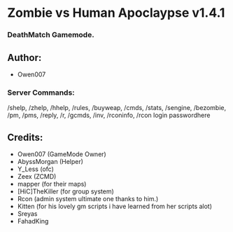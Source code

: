 ﻿# Zombie vs Human Apoclaypse v1.4.1
### DeathMatch Gamemode.


## Author:
- Owen007


### Server Commands:
/shelp, /zhelp, /hhelp, /rules, /buyweap, /cmds, /stats, /sengine, /bezombie,
/pm, /pms, /reply, /r, /gcmds, /inv, /rconinfo, /rcon login passwordhere


## Credits:
- Owen007 (GameMode Owner)
- AbyssMorgan (Helper)
- Y_Less (ofc)
- Zeex (ZCMD)
- mapper (for their maps)
- [HiC]TheKiller (for group system)
- Rcon (admin system ultimate one thanks to him.)
- Kitten (for his lovely gm scripts i have learned from her scripts alot)
- Sreyas
- FahadKing
